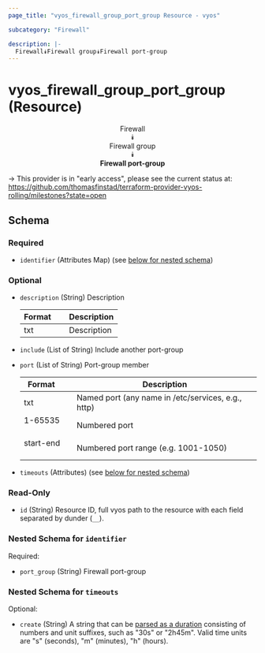 ```yaml
---
page_title: "vyos_firewall_group_port_group Resource - vyos"

subcategory: "Firewall"

description: |- 
  Firewall⯯Firewall group⯯Firewall port-group
---
```


# vyos_firewall_group_port_group (Resource)
<center>

Firewall  
⯯  
Firewall group  
⯯  
**Firewall port-group**


</center>

-> This provider is in "early access", please see the current status at: https://github.com/thomasfinstad/terraform-provider-vyos-rolling/milestones?state=open

## Schema

### Required

- `identifier` (Attributes Map) (see [below for nested schema](#nestedatt--identifier))

### Optional

- `description` (String) Description

    |Format  &emsp;|Description  |
    |----------|---------------|
    |txt     &emsp;|Description  |
- `include` (List of String) Include another port-group
- `port` (List of String) Port-group member

    |Format     &emsp;|Description                                         |
    |-------------|------------------------------------------------------|
    |txt        &emsp;|Named port (any name in /etc/services, e.g., http)  |
    |1-65535    &emsp;|Numbered port                                       |
    |start-end  &emsp;|Numbered port range (e.g. 1001-1050)                |
- `timeouts` (Attributes) (see [below for nested schema](#nestedatt--timeouts))

### Read-Only

- `id` (String) Resource ID, full vyos path to the resource with each field separated by dunder (`__`).

<a id="nestedatt--identifier"></a>
### Nested Schema for `identifier`

Required:

- `port_group` (String) Firewall port-group


<a id="nestedatt--timeouts"></a>
### Nested Schema for `timeouts`

Optional:

- `create` (String) A string that can be [parsed as a duration](https://pkg.go.dev/time#ParseDuration) consisting of numbers and unit suffixes, such as &#34;30s&#34; or &#34;2h45m&#34;. Valid time units are &#34;s&#34; (seconds), &#34;m&#34; (minutes), &#34;h&#34; (hours).  
